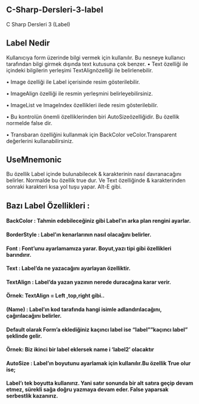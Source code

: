 ## C-Sharp-Dersleri-3-label
C Sharp Dersleri 3 (Label)

## Label Nedir
Kullanıcıya form üzerinde bilgi vermek için kullanılır. Bu nesneye kullanıcı tarafından bilgi girmek dışında
text kutusuna çok benzer.
• Text özelliği ile içindeki bilgilerin yerleşimi TextAlignözelliği ile belirlenebilir.

• Image özelliği ile Label içerisinde resim gösterilebilir.

• ImageAlign özelliği ile resmin yerleşmini belirleyebilirsiniz.

• ImageList ve ImageIndex özellikleri ilede resim gösterilebilir.

• Bu kontrolün önemli özelliklerinden biri AutoSizeözelliğidir. Bu özellik normelde false dir.

• Transbaran özelliğini kullanmak için BackColor veColor.Transparent değerlerini
kullanabilirsiniz.

## UseMnemonic
Bu özellik Label içinde bulunabilecek & karakterinin nasıl davranacağını belirler. Normalde bu özellik
true dur. Ve Text özelliğinde & karakterinden sonraki karakteri kısa yol tuşu yapar. Alt-E gibi.

## Bazı Label Özellikleri :
#### BackColor : Tahmin edebileceğiniz gibi Label’ın arka plan rengini ayarlar.

#### BorderStyle : Label’ın kenarlarının nasıl olacağını belirler.

#### Font : Font’unu ayarlamamıza yarar. Boyut,yazı tipi gibi özellikleri barındırır.

#### Text : Label’da ne yazacağını ayarlayan özelliktir.

#### TextAlign : Label’da yazan yazının nerede duracağına karar verir.

#### Örnek:  TextAlign = Left ,top,right gibi..

#### (Name) : Label’ın kod tarafında hangi isimle adlandırılacağını, çağırılacağını belirler.

#### Default olarak Form’a eklediğiniz kaçıncı label ise “label””kaçıncı label” şeklinde gelir.

#### Örnek: Biz ikinci bir label eklersek name i ‘label2’ olacaktır

#### AutoSize : Label’ın boyutunu ayarlamak için kullanılır.Bu özellik True olur ise; 

#### Label’ı tek boyutta kullanırız. Yani satır sonunda bir alt satıra geçip devam etmez, sürekli sağa doğru yazmaya devam eder. False yaparsak serbestlik kazanırız.
